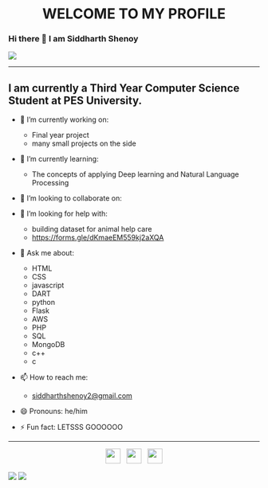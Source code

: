 <h1 align="center" >WELCOME TO MY PROFILE</h1>

### Hi there 👋 I am Siddharth Shenoy

![](https://komarev.com/ghpvc/?username=siddharthshenoy&label=PROFILE+VIEWS)
_________________________________________________________________________________

## I am currently a Third Year Computer Science Student at PES University. 

- 🔭 I’m currently working on:

  - Final year project
  - many small projects on the side
  
- 🌱 I’m currently learning: 

  - The concepts of applying Deep learning and Natural Language Processing
  
- 👯 I’m looking to collaborate on: 
- 🤔 I’m looking for help with:

  - building dataset for animal help care
  - https://forms.gle/dKmaeEM559kj2aXQA
  
- 💬 Ask me about: 

  - HTML
  - CSS
  - javascript
  - DART
  - python
  - Flask
  - AWS
  - PHP
  - SQL
  - MongoDB
  - c++
  - c
  
- 📫 How to reach me:

  - siddharthshenoy2@gmail.com
  
- 😄 Pronouns: he/him

- ⚡ Fun fact: LETSSS GOOOOOO

__________________________________________________________________________________

<p align='center'>
<a href="https://twitter.com/Siddhar85648309"><img height="30" src="https://github.com/WaylonWalker/WaylonWalker/blob/main/icon/twitter.png?raw=true"></a>&nbsp;&nbsp;
<a href="https://www.instagram.com/siddharth1205/"><img height="30" src="https://github.com/WaylonWalker/WaylonWalker/blob/main/icon/instagram.jpg?raw=true"></a>&nbsp;&nbsp;
<a href="https://www.linkedin.com/in/siddharth-shenoy-0bb981152/"><img height="30" src="https://github.com/WaylonWalker/WaylonWalker/blob/main/icon/linkedin.png?raw=true"></a>
</p>

<img src="https://github-readme-stats.vercel.app/api?username=siddharthshenoy&count_private=true&show_icons=true&theme=dark"></img>
<img src="https://github-readme-stats.vercel.app/api/top-langs/?username=siddharthshenoy&&langs_count=5&theme=dark" ></img>
